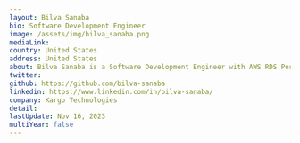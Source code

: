 ```yaml
---
layout: Bilva Sanaba
bio: Software Development Engineer
image: /assets/img/bilva_sanaba.png
mediaLink: 
country: United States
address: United States
about: Bilva Sanaba is a Software Development Engineer with AWS RDS PostgreSQL team. He has worked on designing and developing various customer database tools.
twitter:
github: https://github.com/bilva-sanaba
linkedin: https://www.linkedin.com/in/bilva-sanaba/
company: Kargo Technologies
detail:
lastUpdate: Nov 16, 2023
multiYear: false
---
```

